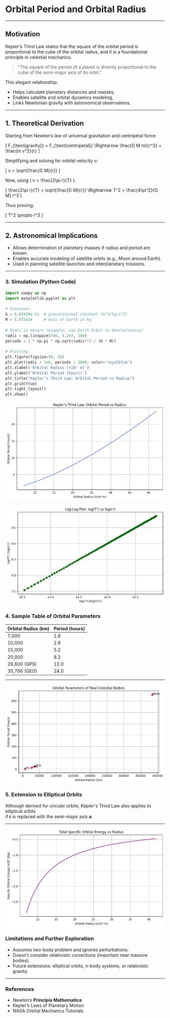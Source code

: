 # Orbital Period and Orbital Radius

---

## **Motivation**

Kepler's Third Law states that the square of the orbital period is proportional to the cube of the orbital radius, and it is a foundational principle in celestial mechanics.

> "The square of the period of a planet is directly proportional to the cube of the semi-major axis of its orbit."

This elegant relationship:

- Helps calculate planetary distances and masses,
- Enables satellite and orbital dynamics modeling,
- Links Newtonian gravity with astronomical observations.

---

## **1. Theoretical Derivation**

Starting from Newton’s law of universal gravitation and centripetal force:

\[
F_{\text{gravity}} = F_{\text{centripetal}} \Rightarrow \frac{G M m}{r^2} = \frac{m v^2}{r}
\]

Simplifying and solving for orbital velocity $v$:

\[
v = \sqrt{\frac{G M}{r}}
\]

Now, using \( v = \frac{2\pi r}{T} \):

\[
\frac{2\pi r}{T} = \sqrt{\frac{G M}{r}} \Rightarrow T^2 = \frac{4\pi^2}{G M} r^3
\]

Thus proving:

\[
T^2 \propto r^3
\]

---

## **2. Astronomical Implications**

- Allows determination of planetary masses if radius and period are known.
- Enables accurate modeling of satellite orbits (e.g., Moon around Earth).
- Used in planning satellite launches and interplanetary missions.

---

### 3. Simulation (Python Code)

```python
import numpy as np
import matplotlib.pyplot as plt

# Constants
G = 6.67430e-11  # gravitational constant (m^3/kg/s^2)
M = 5.972e24     # mass of Earth in kg

# Radii in meters (example: Low Earth Orbit to Geostationary)
radii = np.linspace(7e6, 4.2e7, 100)
periods = 2 * np.pi * np.sqrt(radii**3 / (G * M))

# Plotting
plt.figure(figsize=(8, 5))
plt.plot(radii / 1e6, periods / 3600, color='royalblue')
plt.xlabel('Orbital Radius (×10⁶ m)')
plt.ylabel('Orbital Period (hours)')
plt.title("Kepler’s Third Law: Orbital Period vs Radius")
plt.grid(True)
plt.tight_layout()
plt.show()
```
![alt text](image.png)

![alt text](image-1.png)
### 4. Sample Table of Orbital Parameters

| Orbital Radius (km) | Period (hours) |
|---------------------|----------------|
| 7,000               | 1.6            |
| 10,000              | 2.8            |
| 15,000              | 5.2            |
| 20,000              | 8.2            |
| 26,600 (GPS)        | 12.0           |
| 35,786 (GEO)        | 24.0           |

---
![alt text](image-2.png)
### 5. Extension to Elliptical Orbits

Although derived for circular orbits, Kepler's Third Law also applies to elliptical orbits  
if **r** is replaced with the semi-major axis **a**.

---
![alt text](image-3.png)
### Limitations and Further Exploration

- Assumes two-body problem and ignores perturbations.  
- Doesn’t consider relativistic corrections (important near massive bodies).  
- Future extensions: elliptical orbits, n-body systems, or relativistic gravity.

---

### References

- Newton’s **Principia Mathematica** 
- Kepler’s Laws of Planetary Motion  
- NASA Orbital Mechanics Tutorials  


